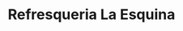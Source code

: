 ---
title: "Refresqueria La Esquina"
url: /mazatenango/refresqueria-la-esquina/
shop: Lebensmittel
---